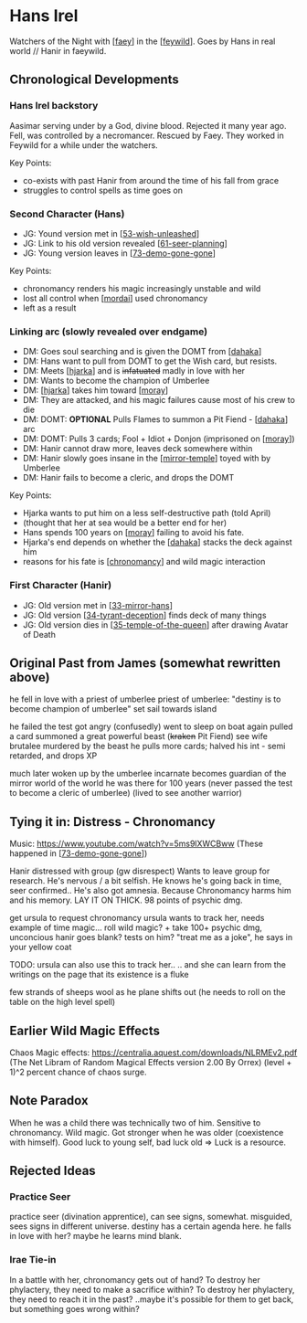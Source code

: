 # Hans Irel
Watchers of the Night with [[faey]] in the [[feywild]].
Goes by Hans in real world // Hanir in faeywild.

## Chronological Developments
### Hans Irel backstory
Aasimar serving under by a God, divine blood.
Rejected it many year ago. Fell, was controlled by a necromancer.
Rescued by Faey. They worked in Feywild for a while under the watchers.

Key Points:
- co-exists with past Hanir from around the time of his fall from grace
- struggles to control spells as time goes on

### Second Character (Hans)
- JG: Yound version met in [[53-wish-unleashed]]
- JG: Link to his old version revealed [[61-seer-planning]]
- JG: Young version leaves in [[73-demo-gone-gone]]

Key Points:
- chronomancy renders his magic increasingly unstable and wild
- lost all control when [[mordai]] used chronomancy
- left as a result

### Linking arc (slowly revealed over endgame)
- DM: Goes soul searching and is given the DOMT from [[dahaka]]
- DM: Hans want to pull from DOMT to get the Wish card, but resists.
- DM: Meets [[hjarka]] and is ~~infatuated~~ madly in love with her
- DM: Wants to become the champion of Umberlee
- DM: [[hjarka]] takes him toward [[moray]]
- DM: They are attacked, and his magic failures cause most of his crew to die
- DM: DOMT: **OPTIONAL** Pulls Flames to summon a Pit Fiend - [[dahaka]] arc
- DM: DOMT: Pulls 3 cards; Fool + Idiot + Donjon (imprisoned on [[moray]])
- DM: Hanir cannot draw more, leaves deck somewhere within
- DM: Hanir slowly goes insane in the [[mirror-temple]] toyed with by Umberlee
- DM: Hanir fails to become a cleric, and drops the DOMT

Key Points:
- Hjarka wants to put him on a less self-destructive path (told April)
- (thought that her at sea would be a better end for her)
- Hans spends 100 years on [[moray]] failing to avoid his fate.
- Hjarka's end depends on whether the [[dahaka]] stacks the deck against him
- reasons for his fate is [[chronomancy]] and wild magic interaction

### First Character (Hanir)
- JG: Old version met in [[33-mirror-hans]]
- JG: Old version [[34-tyrant-deception]] finds deck of many things
- JG: Old version dies in [[35-temple-of-the-queen]] after drawing Avatar of Death


## Original Past from James (somewhat rewritten above)
he fell in love with a priest of umberlee
priest of umberlee: "destiny is to become champion of umberlee"
set sail towards island

he failed the test
got angry (confusedly)
went to sleep on boat again
pulled a card
summoned a great powerful beast (~~kraken~~ Pit Fiend)
see wife brutalee murdered by the beast
he pulls more cards; halved his int - semi retarded, and drops XP

much later
woken up by the umberlee incarnate
becomes guardian of the mirror world of the world
he was there for 100 years
(never passed the test to become a cleric of umberlee)
(lived to see another warrior)

## Tying it in: Distress - Chronomancy
Music: https://www.youtube.com/watch?v=5ms9lXWCBww
(These happened in [[73-demo-gone-gone]])

Hanir distressed with group (gw disrespect)
Wants to leave group for research. He's nervous / a bit selfish.
He knows he's going back in time, seer confirmed..
He's also got amnesia. Because Chronomancy harms him and his memory.
LAY IT ON THICK. 98 points of psychic dmg.

get ursula to request chronomancy
ursula wants to track her, needs example of time magic...
roll wild magic? + take 100+ psychic dmg, unconcious
hanir goes blank? tests on him?
"treat me as a joke", he says in your yellow coat

TODO: ursula can also use this to track her..
.. and she can learn from the writings on the page that its existence is a fluke

few strands of sheeps wool as he plane shifts out
(he needs to roll on the table on the high level spell)

## Earlier Wild Magic Effects
Chaos Magic effects: https://centralia.aquest.com/downloads/NLRMEv2.pdf
(The Net Libram of Random Magical Effects version 2.00 By Orrex)
(level + 1)^2 percent chance of chaos surge.

## Note Paradox
When he was a child there was technically two of him.
Sensitive to chronomancy. Wild magic.
Got stronger when he was older (coexistence with himself).
Good luck to young self, bad luck old => Luck is a resource.


## Rejected Ideas
### Practice Seer
practice seer (divination apprentice), can see signs, somewhat.
misguided, sees signs in different universe. destiny has a certain agenda here.
he falls in love with her?
maybe he learns mind blank.

### Irae Tie-in
In a battle with her, chronomancy gets out of hand?
To destroy her phylactery, they need to make a sacrifice within?
To destroy her phylactery, they need to reach it in the past?
..maybe it's possible for them to get back, but something goes wrong within?

[//begin]: # "Autogenerated link references for markdown compatibility"
[faey]: faey "Faeynore"
[feywild]: ../planar/feywild "Feywild"
[53-wish-unleashed]: ../recaps/53-wish-unleashed "53-wish-unleashed"
[61-seer-planning]: ../recaps/61-seer-planning "61-seer-planning"
[73-demo-gone-gone]: ../recaps/73-demo-gone-gone "73-demo-gone-gone"
[mordai]: mordai "Mordai"
[dahaka]: ../deities/dahaka "Dahaka"
[hjarka]: hjarka "Hjarka"
[moray]: ../seaofbones/moray "Moray"
[mirror-temple]: ../seaofbones/mirror-temple "Mirror Temple"
[chronomancy]: ../rules/chronomancy "Chronomancy"
[33-mirror-hans]: ../recaps/33-mirror-hans "33-mirror-hans"
[34-tyrant-deception]: ../recaps/34-tyrant-deception "34-tyrant-deception"
[35-temple-of-the-queen]: ../recaps/35-temple-of-the-queen "35-temple-of-the-queen"
[//end]: # "Autogenerated link references"
